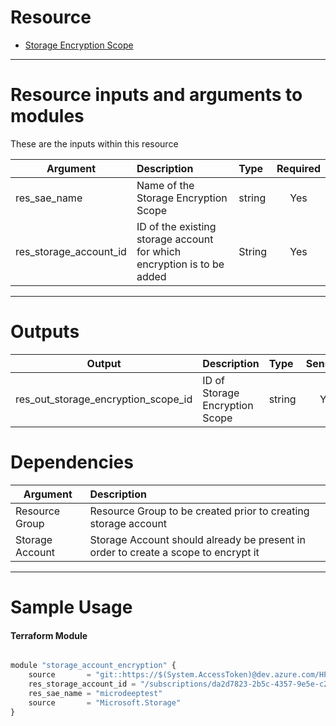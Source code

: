 # Resource

- [Storage Encryption Scope](https://registry.terraform.io/providers/hashicorp/azurerm/latest/docs/resources/storage_encryption_scope)

---

# Resource inputs and arguments to modules
These are the inputs within this resource

| Argument | Description | Type | Required |
| --------- |:---------| :----------|:---------:|
| res_sae_name |  Name of the Storage Encryption Scope | string | Yes |
| res_storage_account_id | ID of the existing storage account for which encryption is to be added | String | Yes |
---

# Outputs

| Output | Description | Type | Sensitive |
| --------- |:---------| :----------|:---------:|
| res_out_storage_encryption_scope_id | ID of Storage Encryption Scope | string | Yes |

# Dependencies

| Argument | Description
| --------- |:---------|
| Resource Group | Resource Group to be created prior to creating storage account |
| Storage Account | Storage Account should already be present in order to create a scope to encrypt it | 

---

# Sample Usage
#### Terraform Module
```js

module "storage_account_encryption" {
    source       = "git::https://$(System.AccessToken)@dev.azure.com/HPE-MVC/Azure-MVC/_git/atomic-code//storage_account_encryption"
    res_storage_account_id = "/subscriptions/da2d7823-2b5c-4357-9e5e-c27bc15299e2/resourceGroups/deeptestrg/providers/Microsoft.Storage/storageAccounts/deeptestsa"
    res_sae_name = "microdeeptest"
    source       = "Microsoft.Storage"
}
```